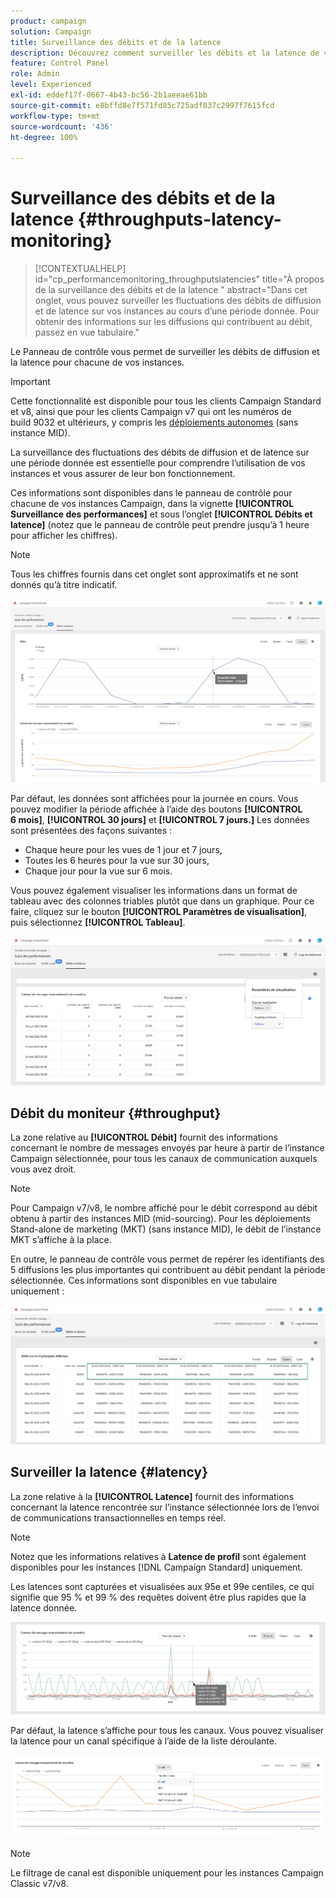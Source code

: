 ```yaml
---
product: campaign
solution: Campaign
title: Surveillance des débits et de la latence
description: Découvrez comment surveiller les débits et la latence de vos instances Campaign dans le panneau de contrôle.
feature: Control Panel
role: Admin
level: Experienced
exl-id: eddef17f-0667-4b43-bc56-2b1aeeae61bb
source-git-commit: e8bffd8e7f571fd85c725adf837c2997f7615fcd
workflow-type: tm+mt
source-wordcount: '436'
ht-degree: 100%

---
```


# Surveillance des débits et de la latence {#throughputs-latency-monitoring}

>[!CONTEXTUALHELP]
>id="cp_performancemonitoring_throughputslatencies"
>title="À propos de la surveillance des débits et de la latence "
>abstract="Dans cet onglet, vous pouvez surveiller les fluctuations des débits de diffusion et de latence sur vos instances au cours dʼune période donnée. Pour obtenir des informations sur les diffusions qui contribuent au débit, passez en vue tabulaire."

Le Panneau de contrôle vous permet de surveiller les débits de diffusion et la latence pour chacune de vos instances.

>[!IMPORTANT]
>
>Cette fonctionnalité est disponible pour tous les clients Campaign Standard et v8, ainsi que pour les clients Campaign v7 qui ont les numéros de build 9032 et ultérieurs, y compris les [déploiements autonomes](https://experienceleague.adobe.com/docs/campaign-classic/using/installing-campaign-classic/deployment-types-/standalone-deployment.html?lang=fr) (sans instance MID).

La surveillance des fluctuations des débits de diffusion et de latence sur une période donnée est essentielle pour comprendre lʼutilisation de vos instances et vous assurer de leur bon fonctionnement.

Ces informations sont disponibles dans le panneau de contrôle pour chacune de vos instances Campaign, dans la vignette **[!UICONTROL Surveillance des performances]** et sous lʼonglet **[!UICONTROL Débits et latence]** (notez que le panneau de contrôle peut prendre jusqu’à 1 heure pour afficher les chiffres).

>[!NOTE]
>
>Tous les chiffres fournis dans cet onglet sont approximatifs et ne sont donnés quʼà titre indicatif.

![](assets/throughput-latencies-overview.png)

Par défaut, les données sont affichées pour la journée en cours. Vous pouvez modifier la période affichée à l’aide des boutons **[!UICONTROL 6 mois]**, **[!UICONTROL 30 jours]** et **[!UICONTROL 7 jours.]** Les données sont présentées des façons suivantes :
* Chaque heure pour les vues de 1 jour et 7 jours,
* Toutes les 6 heures pour la vue sur 30 jours,
* Chaque jour pour la vue sur 6 mois.

Vous pouvez également visualiser les informations dans un format de tableau avec des colonnes triables plutôt que dans un graphique. Pour ce faire, cliquez sur le bouton **[!UICONTROL Paramètres de visualisation]**, puis sélectionnez **[!UICONTROL Tableau]**.

![](assets/throughput-latencies-table.png)

## Débit du moniteur {#throughput}

La zone relative au **[!UICONTROL Débit]** fournit des informations concernant le nombre de messages envoyés par heure à partir de l’instance Campaign sélectionnée, pour tous les canaux de communication auxquels vous avez droit.

>[!NOTE]
>
>Pour Campaign v7/v8, le nombre affiché pour le débit correspond au débit obtenu à partir des instances MID (mid-sourcing). Pour les déploiements Stand-alone de marketing (MKT) (sans instance MID), le débit de l’instance MKT s’affiche à la place.

En outre, le panneau de contrôle vous permet de repérer les identifiants des 5 diffusions les plus importantes qui contribuent au débit pendant la période sélectionnée. Ces informations sont disponibles en vue tabulaire uniquement :

![](assets/throughput-latencies-top5.png)

## Surveiller la latence {#latency}

La zone relative à la **[!UICONTROL Latence]** fournit des informations concernant la latence rencontrée sur l’instance sélectionnée lors de l’envoi de communications transactionnelles en temps réel.

>[!NOTE]
>
>Notez que les informations relatives à **Latence de profil** sont également disponibles pour les instances [!DNL Campaign Standard] uniquement.

Les latences sont capturées et visualisées aux 95e et 99e centiles, ce qui signifie que 95 % et 99 % des requêtes doivent être plus rapides que la latence donnée.

![](assets/throughput-latencies-latency.png)

Par défaut, la latence s’affiche pour tous les canaux. Vous pouvez visualiser la latence pour un canal spécifique à l’aide de la liste déroulante.

![](assets/throughput-latencies-filter.png)

>[!NOTE]
>
>Le filtrage de canal est disponible uniquement pour les instances Campaign Classic v7/v8.
